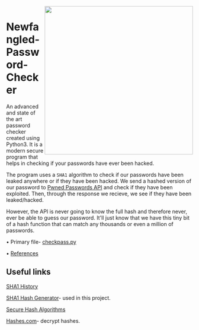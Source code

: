 <img src="https://chromeunboxed.com/wp-content/uploads/2019/10/GooglePasswordManagerCheckup.jpg" width="400" align="right"/>

# Newfangled-Password-Checker
An advanced and state of the art password checker created using Python3. It is a modern secure program that helps in checking if your passwords have ever been hacked. 

The program uses a ```SHA1``` algorithm to check if our passwords have been leaked anywhere or if they have been hacked. We send a hashed version of our password to [Pwned Passwords API](https://haveibeenpwned.com/Passwords) and check if they have been exploited. Then, through the response we recieve, we see if they have been leaked/hacked.

However, the API is never going to know the  full hash and therefore never, ever be able to guess our password. It'll just know that we have this tiny bit of a hash function that can match any thousands or even a million of passwords.

• Primary file- [checkpass.py](https://github.com/adrinorosario/Newfangled-Password-Checker/blob/main/checkpass.py)

• [References](https://github.com/adrinorosario/Newfangled-Password-Checker/tree/main/References)

## Useful links
[SHA1 History](https://en.m.wikipedia.org/wiki/SHA-1)

[SHA1 Hash Generator]( https://passwordsgenerator.net/sha1-hash-generator/)- used in this project.

[Secure Hash Algorithms](https://brilliant.org/wiki/secure-hashing-algorithms/)

[Hashes.com](https://hashes.com/en/decrypt/hash)- decrypt hashes.
